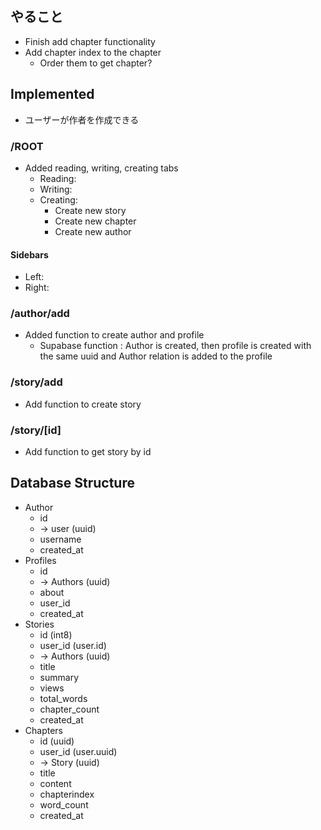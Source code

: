 ## やること

- Finish add chapter functionality
- Add chapter index to the chapter
  - Order them to get chapter?


## Implemented

- ユーザーが作者を作成できる

### /ROOT

- Added reading, writing, creating tabs
  - Reading:
  - Writing:
  - Creating:
    - Create new story
    - Create new chapter
    - Create new author

#### Sidebars

- Left:
- Right:

### /author/add

- Added function to create author and profile
  - Supabase function : Author is created, then profile is created with the same uuid and Author relation is added to the profile

### /story/add

- Add function to create story

### /story/[id]

- Add function to get story by id

## Database Structure

- Author
  - id
  - -> user (uuid)
  - username
  - created_at
- Profiles
  - id
  - -> Authors (uuid)
  - about
  - user_id
  - created_at
- Stories
  - id (int8)
  - user_id (user.id)
  - -> Authors (uuid)
  - title
  - summary
  - views
  - total_words
  - chapter_count
  - created_at
- Chapters
  - id (uuid)
  - user_id (user.uuid)
  - -> Story (uuid)
  - title
  - content
  - chapterindex
  - word_count
  - created_at